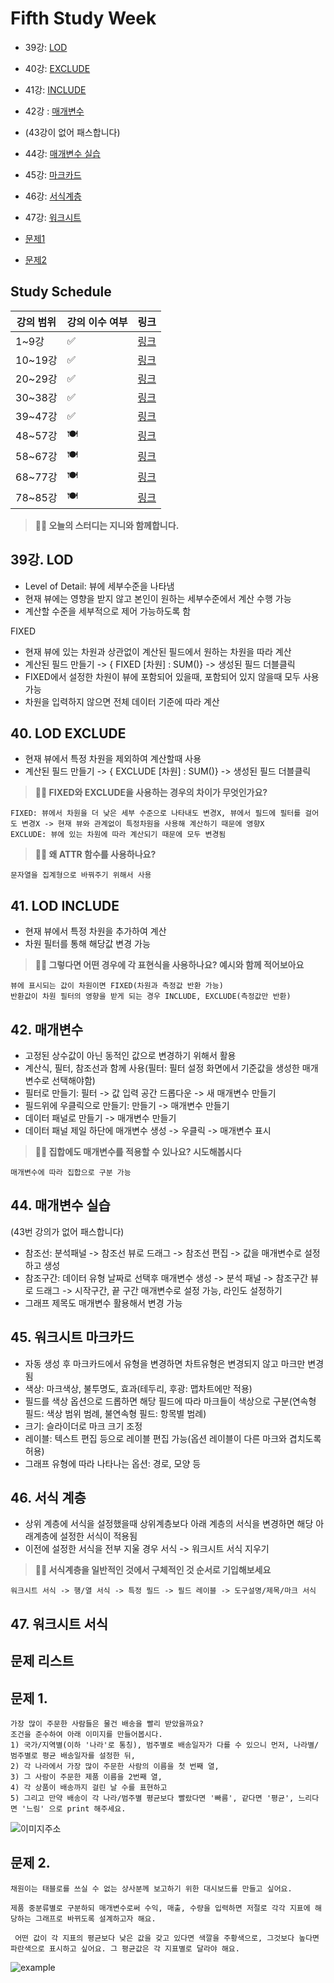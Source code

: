 # Fifth Study Week

- 39강: [LOD](#39강-lod)

- 40강: [EXCLUDE](#40-lod-exclude)

- 41강: [INCLUDE](#41-lod-include)

- 42강 : [매개변수](#42-매개변수)

* (43강이 없어 패스합니다)
- 44강: [매개변수 실습](#44-매개변수-실습)

- 45강: [마크카드](#45-워크시트-마크카드)

- 46강: [서식계층](#46-서식-계층)

- 47강: [워크시트](#47-워크시트-서식)

- [문제1](#문제-1)

- [문제2](#문제-2)

## Study Schedule

| 강의 범위     | 강의 이수 여부 | 링크                                                                                                        |
|--------------|---------|-----------------------------------------------------------------------------------------------------------|
| 1~9강        |  ✅      | [링크](https://www.youtube.com/watch?v=AXkaUrJs-Ko&list=PL87tgIIryGsa5vdz6MsaOEF8PK-YqK3fz&index=84)       |
| 10~19강      | ✅      | [링크](https://www.youtube.com/watch?v=AXkaUrJs-Ko&list=PL87tgIIryGsa5vdz6MsaOEF8PK-YqK3fz&index=75)       |
| 20~29강      | ✅      | [링크](https://www.youtube.com/watch?v=AXkaUrJs-Ko&list=PL87tgIIryGsa5vdz6MsaOEF8PK-YqK3fz&index=65)       |
| 30~38강      | ✅      | [링크](https://www.youtube.com/watch?v=e6J0Ljd6h44&list=PL87tgIIryGsa5vdz6MsaOEF8PK-YqK3fz&index=55)       |
| 39~47강      | ✅      | [링크](https://www.youtube.com/watch?v=AXkaUrJs-Ko&list=PL87tgIIryGsa5vdz6MsaOEF8PK-YqK3fz&index=45)       |
| 48~57강      | 🍽️      | [링크](https://www.youtube.com/watch?v=AXkaUrJs-Ko&list=PL87tgIIryGsa5vdz6MsaOEF8PK-YqK3fz&index=35)       |
| 58~67강      | 🍽️      | [링크](https://www.youtube.com/watch?v=AXkaUrJs-Ko&list=PL87tgIIryGsa5vdz6MsaOEF8PK-YqK3fz&index=25)       |
| 68~77강      | 🍽️      | [링크](https://www.youtube.com/watch?v=AXkaUrJs-Ko&list=PL87tgIIryGsa5vdz6MsaOEF8PK-YqK3fz&index=15)       |
| 78~85강      | 🍽️      | [링크](https://www.youtube.com/watch?v=AXkaUrJs-Ko&list=PL87tgIIryGsa5vdz6MsaOEF8PK-YqK3fz&index=5)        |


<!-- 여기까진 그대로 둬 주세요-->

> **🧞‍♀️ 오늘의 스터디는 지니와 함께합니다.**


## 39강. LOD
<!-- INCLUDE, EXCLUDE, FIXED 등 본 강의에서 알게 된 LOD 표현식에 대해 알게 된 점을 적어주세요. -->
- Level of Detail: 뷰에 세부수준을 나타냄
- 현재 뷰에는 영향을 받지 않고 본인이 원하는 세부수준에서 계산 수행 가능
- 계산할 수준을 세부적으로 제어 가능하도록 함

FIXED
- 현재 뷰에 있는 차원과 상관없이 계산된 필드에서 원하는 차원을 따라 계산
- 계산된 필드 만들기 -> { FIXED [차원] : SUM()} -> 생성된 필드 더블클릭
- FIXED에서 설정한 차원이 뷰에 포함되어 있을때, 포함되어 있지 않을때 모두 사용 가능
- 차원을 입력하지 않으면 전체 데이터 기준에 따라 계산

## 40. LOD EXCLUDE
<!-- INCLUDE, EXCLUDE, FIXED 등 본 강의에서 알게 된 LOD 표현식에 대해 알게 된 점을 적고, 아래 두 질문에 답해보세요 :) -->
- 현재 뷰에서 특정 차원을 제외하여 계산할때 사용
- 계산된 필드 만들기 -> { EXCLUDE [차원] : SUM()} -> 생성된 필드 더블클릭

> **🧞‍♀️ FIXED와 EXCLUDE을 사용하는 경우의 차이가 무엇인가요?**

```
FIXED: 뷰에서 차원을 더 낮은 세부 수준으로 나타내도 변경X, 뷰에서 필드에 필터를 걸어도 변경X -> 현재 뷰와 관계없이 특정차원을 사용해 계산하기 때문에 영향X
EXCLUDE: 뷰에 있는 차원에 따라 계산되기 때문에 모두 변경됨
```

> **🧞‍♀️ 왜 ATTR 함수를 사용하나요?**

```
문자열을 집계형으로 바꿔주기 위해서 사용
```


## 41. LOD INCLUDE
<!-- INCLUDE, EXCLUDE, FIXED 등 본 강의에서 알게 된 LOD 표현식에 대해 알게 된 점을 적고, 아래 두 질문에 답해보세요 :) -->
- 현재 뷰에서 특정 차원을 추가하여 계산
- 차원 필터를 통해 해당값 변경 가능


> **🧞‍♀️ 그렇다면 어떤 경우에 각 표현식을 사용하나요? 예시와 함께 적어보아요**

```
뷰에 표시되는 값이 차원이면 FIXED(차원과 측정값 반환 가능)
반환값이 차원 필터의 영향을 받게 되는 경우 INCLUDE, EXCLUDE(측정값만 반환) 
```

## 42. 매개변수
<!-- 매개변수에 대해 알게 된 점을 적어주세요 -->
- 고정된 상수값이 아닌 동적인 값으로 변경하기 위해서 활용
- 계산식, 필터, 참조선과 함께 사용(필터: 필터 설정 화면에서 기준값을 생성한 매개변수로 선택해야함)
- 필터로 만들기: 필터 -> 값 입력 공간 드롭다운 -> 새 매개변수 만들기
- 필드위에 우클릭으로 만들기: 만들기 -> 매개변수 만들기
- 데이터 패널로 만들기 -> 매개변수 만들기
- 데이터 패널 제일 하단에 매개변수 생성 -> 우클릭 -> 매개변수 표시

> **🧞‍♀️ 집합에도 매개변수를 적용할 수 있나요? 시도해봅시다**
```
매개변수에 따라 집합으로 구분 가능
```

## 44. 매개변수 실습
(43번 강의가 없어 패스합니다)
<!-- 매개변수에 대해 알게 된 점을 적어주세요 -->
- 참조선: 분석패널 -> 참조선 뷰로 드래그 -> 참조선 편집 -> 값을 매개변수로 설정하고 생성
- 참조구간: 데이터 유형 날짜로 선택후 매개변수 생성 -> 분석 패널 -> 참조구간 뷰로 드래그 -> 시작구간, 끝 구간 매개변수로 설정 가능, 라인도 설정하기
- 그래프 제목도 매개변수 활용해서 변경 가능

## 45. 워크시트 마크카드
<!-- 마크카드에 대해 알게 된 점을 적어주세요 -->
- 자동 생성 후 마크카드에서 유형을 변경하면 차트유형은 변경되지 않고 마크만 변경됨
- 색상: 마크색상, 불투명도, 효과(테두리, 후광: 맵차트에만 적용)
- 필드를 색상 옵션으로 드롭하면 해당 필드에 따라 마크들이 색상으로 구분(연속형 필드: 색상 범위 범례, 불연속형 필드: 항목별 범례)
- 크기: 슬라이더로 마크 크기 조정
- 레이블: 텍스트 편집 등으로 레이블 편집 가능(옵션 레이블이 다른 마크와 겹치도록 허용)
- 그래프 유형에 따라 나타나는 옵션: 경로, 모양 등

## 46. 서식 계층
<!-- 서식계층에 대해 알게 된 점을 적어주세요 -->
- 상위 계층에 서식을 설정했을때 상위계층보다 아래 계층의 서식을 변경하면 해당 아래계층에 설정한 서식이 적용됨
- 이전에 설정한 서식을 전부 지울 경우 서식 -> 워크시트 서식 지우기

> **🧞‍♀️ 서식계층을 일반적인 것에서 구체적인 것 순서로 기입해보세요**
```
워크시트 서식 -> 행/열 서식 -> 특정 필드 -> 필드 레이블 -> 도구설명/제목/마크 서식 
```


## 47. 워크시트 서식
<!-- 워크시트 서식에 대해 알게 된 점을 적어주세요!-->


## 문제 리스트



## 문제 1.

```
가장 많이 주문한 사람들은 물건 배송을 빨리 받았을까요?
조건을 준수하여 아래 이미지를 만들어봅시다.
1) 국가/지역별(이하 '나라'로 통칭), 범주별로 배송일자가 다를 수 있으니 먼저, 나라별/범주별로 평균 배송일자를 설정한 뒤,
2) 각 나라에서 가장 많이 주문한 사람의 이름을 첫 번째 열,
3) 그 사람이 주문한 제품 이름을 2번째 열,
4) 각 상품이 배송까지 걸린 날 수를 표현하고
5) 그리고 만약 배송이 각 나라/범주별 평균보다 빨랐다면 '빠름', 같다면 '평균', 느리다면 '느림' 으로 print 해주세요. 
```

![이미지주소](https://github.com/yousrchive/BUSINESS-INTELLIGENCE-TABLEAU/blob/main/study/img/2nd%20study/%E1%84%89%E1%85%B3%E1%84%8F%E1%85%B3%E1%84%85%E1%85%B5%E1%86%AB%E1%84%89%E1%85%A3%E1%86%BA%202024-08-13%20%E1%84%8B%E1%85%A9%E1%84%8C%E1%85%A5%E1%86%AB%2010.12.36.png?raw=true)

<!-- 여기까지 오는 과정 중 알게 된 점을 기입하고, 결과는 시트 명을 본인 이름으로 바꾸어 표시해주세요.-->

## 문제 2.

```
채원이는 태블로를 쓰실 수 없는 상사분께 보고하기 위한 대시보드를 만들고 싶어요. 

제품 중분류별로 구분하되 매개변수로써 수익, 매출, 수량을 입력하면 저절로 각각 지표에 해당하는 그래프로 바뀌도록 설계하고자 해요.

 어떤 값이 각 지표의 평균보다 낮은 값을 갖고 있다면 색깔을 주황색으로, 그것보다 높다면 파란색으로 표시하고 싶어요. 그 평균값은 각 지표별로 달라야 해요.
```

![example](https://github.com/yousrchive/BUSINESS-INTELLIGENCE-TABLEAU/blob/main/study/img/2nd%20study/%E1%84%83%E1%85%A1%E1%84%8B%E1%85%AE%E1%86%AB%E1%84%85%E1%85%A9%E1%84%83%E1%85%B3.png?raw=true)

<!-- 예시 사진은 지워주세요-->